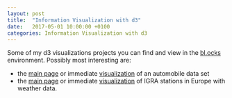 ```yaml
---
layout: post
title:  "Information Visualization with d3"
date:   2017-05-01 10:00:00 +0100
categories: Information Visualization with d3
---
```

Some of my d3 visualizations projects you can find and view in the [bl.ocks][linoba-blocks] environment. 
Possibly most interesting are:
- the [main page][auto-main] or immediate [visualization][auto-vis] of an automobile data set
- the [main page][igra-main] or immediate [visualization][igra-vis] of IGRA stations in Europe with weather data.


[linoba-blocks]: https://bl.ocks.org/linoba
[auto-main]: http://bl.ocks.org/linoba/8c2b49c9df48629cc056e300ba1ca405
[auto-vis]: http://bl.ocks.org/linoba/raw/8c2b49c9df48629cc056e300ba1ca405/
[igra-main]: http://bl.ocks.org/linoba/1cad112c3aac989a78ccaab7688f483d
[igra-vis]: http://bl.ocks.org/linoba/raw/1cad112c3aac989a78ccaab7688f483d/